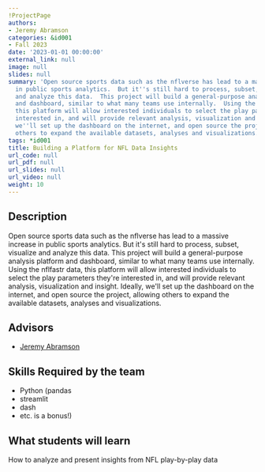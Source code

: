 ```yaml
---
!ProjectPage
authors:
- Jeremy Abramson
categories: &id001
- Fall 2023
date: '2023-01-01 00:00:00'
external_link: null
image: null
slides: null
summary: 'Open source sports data such as the nflverse has lead to a massive increase
  in public sports analytics.  But it''s still hard to process, subset, visualize
  and analyze this data.  This project will build a general-purpose analysis platform
  and dashboard, similar to what many teams use internally.  Using the nflfastr data,
  this platform will allow interested individuals to select the play parameters they''re
  interested in, and will provide relevant analysis, visualization and insight.  Ideally,
  we''ll set up the dashboard on the internet, and open source the project, allowing
  others to expand the available datasets, analyses and visualizations.  '
tags: *id001
title: Building a Platform for NFL Data Insights
url_code: null
url_pdf: null
url_slides: null
url_video: null
weight: 10
---
```

## Description

Open source sports data such as the nflverse has lead to a massive increase in public sports analytics.  But it&#39;s still hard to process, subset, visualize and analyze this data.  This project will build a general-purpose analysis platform and dashboard, similar to what many teams use internally.  Using the nflfastr data, this platform will allow interested individuals to select the play parameters they&#39;re interested in, and will provide relevant analysis, visualization and insight.  Ideally, we&#39;ll set up the dashboard on the internet, and open source the project, allowing others to expand the available datasets, analyses and visualizations.  




## Advisors

* [Jeremy Abramson](../../../author/jeremy-abramson)

## Skills Required by the team


* Python (pandas
* streamlit
* dash
* etc. is a bonus!)
## What students will learn

How to analyze and present insights from NFL play-by-play data